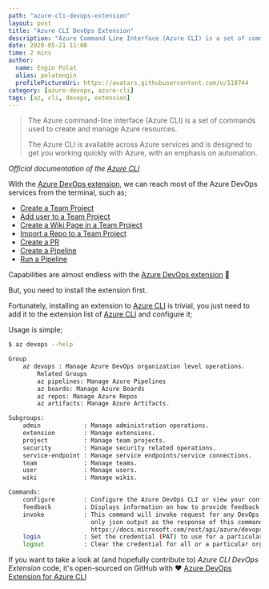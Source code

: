 ```yaml
---
path: "azure-cli-devops-extension"
layout: post
title: "Azure CLI DevOps Extension"
description: "Azure Command Line Interface (Azure CLI) is a set of commands to manage resources on Azure platform. The Azure CLI is available across Azure services and is designed to get you working quickly with Azure, with an emphasis on automation."
date: 2020-05-21 11:00
time: 2 mins
author:
  name: Engin Polat
  alias: polatengin
  profilePictureUri: https://avatars.githubusercontent.com/u/118744
category: [azure-devops, azure-cli]
tags: [az, cli, devops, extension]
---
```

> The Azure command-line interface (Azure CLI) is a set of commands used to create and manage Azure resources.
>
> The Azure CLI is available across Azure services and is designed to get you working quickly with Azure, with an emphasis on automation.

_Official documentation of the [Azure CLI](https://docs.microsoft.com/en-us/cli/azure/?view=azure-cli-latest)_

With the [Azure DevOps extension](https://docs.microsoft.com/en-us/cli/azure/ext/azure-devops/devops?view=azure-cli-latest), we can reach most of the Azure DevOps services from the terminal, such as;

* [Create a Team Project](https://docs.microsoft.com/en-us/cli/azure/ext/azure-devops/devops/project?view=azure-cli-latest#ext-azure-devops-az-devops-project-create)
* [Add user to a Team Project](https://docs.microsoft.com/en-us/cli/azure/ext/azure-devops/devops/user?view=azure-cli-latest#ext-azure-devops-az-devops-user-add)
* [Create a Wiki Page in a Team Project](https://docs.microsoft.com/en-us/cli/azure/ext/azure-devops/devops/wiki?view=azure-cli-latest#ext-azure-devops-az-devops-wiki-create)
* [Import a Repo to a Team Project](https://docs.microsoft.com/en-us/cli/azure/ext/azure-devops/repos/import?view=azure-cli-latest)
* [Create a PR](https://docs.microsoft.com/en-us/cli/azure/ext/azure-devops/repos/pr?view=azure-cli-latest#ext-azure-devops-az-repos-pr-create)
* [Create a Pipeline](https://docs.microsoft.com/en-us/cli/azure/ext/azure-devops/pipelines?view=azure-cli-latest#ext-azure-devops-az-pipelines-create)
* [Run a Pipeline](https://docs.microsoft.com/en-us/cli/azure/ext/azure-devops/pipelines?view=azure-cli-latest#ext-azure-devops-az-pipelines-run)

Capabilities are almost endless with the [Azure DevOps extension](https://docs.microsoft.com/en-us/azure/devops/cli/?view=azure-devops) 🎉

But, you need to install the extension first.

Fortunately, installing an extension to [Azure CLI](https://docs.microsoft.com/en-us/cli/azure/?view=azure-cli-latest) is trivial, you just need to add it to the extension list of [Azure CLI](https://docs.microsoft.com/en-us/cli/azure/?view=azure-cli-latest) and configure it;

<script src="https://gist.github.com/polatengin/762ab742a98e0685493b923093625a94.js?file=install-and-configure.sh"></script>

Usage is simple;

```bash
$ az devops --help

Group
    az devops : Manage Azure DevOps organization level operations.
        Related Groups
        az pipelines: Manage Azure Pipelines
        az boards: Manage Azure Boards
        az repos: Manage Azure Repos
        az artifacts: Manage Azure Artifacts.

Subgroups:
    admin            : Manage administration operations.
    extension        : Manage extensions.
    project          : Manage team projects.
    security         : Manage security related operations.
    service-endpoint : Manage service endpoints/service connections.
    team             : Manage teams.
    user             : Manage users.
    wiki             : Manage wikis.

Commands:
    configure        : Configure the Azure DevOps CLI or view your configuration.
    feedback         : Displays information on how to provide feedback to the Azure DevOps CLI team.
    invoke           : This command will invoke request for any DevOps area and resource. Please use
                       only json output as the response of this command is not fixed. Helpful docs -
                       https://docs.microsoft.com/rest/api/azure/devops/.
    login            : Set the credential (PAT) to use for a particular organization.
    logout           : Clear the credential for all or a particular organization.
```

If you want to take a look at (and hopefully contribute to) _Azure CLI DevOps Extension_ code, it's open-sourced on GitHub with ❤ [Azure DevOps Extension for Azure CLI](https://github.com/Azure/azure-devops-cli-extension)
